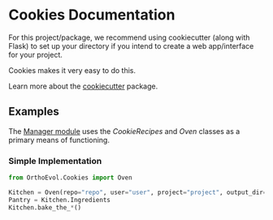 Cookies Documentation
======================
For this project/package, we recommend using cookiecutter (along with Flask)
to set up your directory if you intend to create a web app/interface for your project.

Cookies makes it very easy to do this.

Learn more about the [cookiecutter](https://github.com/audreyr/cookiecutter) package.

## Examples
The [Manager module](https://github.com/datasnakes/OrthoEvolution/tree/master/OrthoEvol/Manager)
uses the _CookieRecipes_ and _Oven_ classes as a primary means of functioning.

### Simple Implementation

```python
from OrthoEvol.Cookies import Oven

Kitchen = Oven(repo="repo", user="user", project="project", output_dir="project_path")
Pantry = Kitchen.Ingredients
Kitchen.bake_the_*()
```